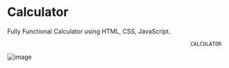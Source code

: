 # Calculator
Fully Functional Calculator using HTML, CSS, JavaScript.

                                                               CALCULATOR
                                                               
   ![image](https://user-images.githubusercontent.com/63421462/128154719-9c93ad23-3230-4cd7-98a7-992a6e3fcbc5.png)

                                        
                                       
